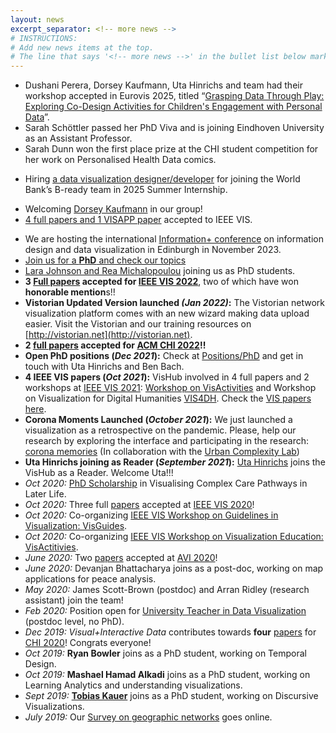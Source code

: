 ```yaml
---
layout: news
excerpt_separator: <!-- more news -->
# INSTRUCTIONS:
# Add new news items at the top.
# The line that says '<!-- more news -->' in the bullet list below marks the cut-off for what is displayed on the homepage. Everything below is available via the 'more news' link on the homepage. Move that line to where you want news to cut off. Make sure not to edit the line itself at all (no added or removed spaces, for example - it needs to match the excerpt separator as defined above exactly)
---
```


- Dushani Perera, Dorsey Kaufmann, Uta Hinrichs and team had their workshop accepted in Eurovis 2025, titled “[Grasping Data Through Play: Exploring Co-Design Activities for Children's Engagement with Personal Data](https://visgames2025.netlify.app/_astro/paper4.BKJEMBNk.pdf)”.
- Sarah Schöttler passed her PhD Viva and is joining Eindhoven University as an Assistant Professor.
- Sarah Dunn won the first place prize at the CHI student competition for her work on Personalised Health Data comics.
<!-- more news -->
- Hiring [a data visualization designer/developer](jobs/b-ready) for joining the World Bank’s B-ready team in 2025 Summer Internship.
<!-- - Hiring a [visualization designer / workshop facilitator](jobs/co-benefits-atlas) for a project on building a UK-wide Co2 emission-reduction Co-Benefits atlas. Starting now until July 2025. -->
- Welcoming [Dorsey Kaufmann](https://www.linkedin.com/in/dorseykaufmann) in our group!
- [4 full papers and 1 VISAPP paper](publications.html) accepted to IEEE VIS.
<!-- - ~~Hiring for a [visualization researcher / designer / developer](jobs/visres2024) for March-June 2024.~~ -->
<!-- - ~~Hiring for a [permanent teaching position](https://elxw.fa.em3.oraclecloud.com/hcmUI/CandidateExperience/en/sites/CX_1001/job/8990) at the intersection of data, design and technology.~~ -->
- We are hosting the international [Information+ conference](https://informationplusconference.com/) on information design and data visualization in Edinburgh in November 2023.
- [Join us for a **PhD** and check our topics](jobs/index.html)
- [Lara Johnson and Rea Michalopoulou](people.html) joining us as PhD students.
- **3 [Full papers](publications.html) accepted for [IEEE VIS 2022](http://ieeevis.org/year/2022/welcome)**, two of which have won **honorable mention**s!!
- **Vistorian Updated Version launched _(Jan 2022)_:** The Vistorian network visualization platform comes with an new wizard making data upload easier. Visit the Vistorian and our training resources on [http://vistorian.net](http://vistorian.net).
- **2 [full papers](publications.html) accepted for [ACM CHI 2022](https://chi2022.acm.org)!!**
- **Open PhD positions (_Dec 2021_):** Check at [Positions/PhD](https://visactivities.github.io/jobs) and get in touch with Uta Hinrichs and Ben Bach.
- **4 IEEE VIS papers (_Oct 2021_):** VisHub involved in 4 full papers and 2 workshops at [IEEE VIS 2021](http://ieeevis.org): [Workshop on VisActivities](https://visactivities.github.io) and Workshop on Visualization for Digital Humanities [VIS4DH](http://www.vis4dh.org/). Check the [VIS papers here](publications.html).
- **Corona Moments Launched (_October 2021_):** We just launched a visualization as a retrospective on the pandemic. Please, help our research by exploring the interface and participating in the research: [corona memories](https://uclab.fh-potsdam.de/coronamemories) (In collaboration with the [Urban Complexity Lab](https://uclab.fh-potsdam.de/))
- **Uta Hinrichs joining as Reader (_September 2021_):** [Uta Hinrichs](http://www.utahinrichs.de) joins the VisHub as a Reader. Welcome Uta!!!
- _Oct 2020:_ [PhD Scholarship](phd-graphics-medicine.html) in Visualising Complex Care Pathways in Later Life.
- _Oct 2020:_ Three full [papers](publications.html) accepted at [IEEE VIS 2020](http://ieeevis.org)!
- _Oct 2020:_ Co-organizing [IEEE VIS Workshop on Guidelines in Visualization: VisGuides](https://nms.kcl.ac.uk/c4pgv).
- _Oct 2020:_ Co-organizing [IEEE VIS Workshop on Visualization Education: VisActitivies](http://visactivities.github.io).
- _June 2020:_ Two [papers](publications.html) accepted at [AVI 2020](https://sites.google.com/unisa.it/avi2020/home)!
- _June 2020:_ <span class="red">Devanjan Bhattacharya</span> joins as a post-doc, working on map applications for peace analysis.
- _May 2020:_ <span class="red">James Scott-Brown</span> (postdoc) and <span class="red">Arran Ridley</span> (research assistant) join the team!
- _Feb 2020:_ Position open for [University Teacher in Data Visualization](job-datavista) (postdoc level, no PhD).
- _Dec 2019:_ _Visual+Interactive Data_ contributes towards **four** [papers](https://visualinteractivedata.github.io/publications) for [CHI 2020](https://chi2020.acm.org)! Congrats everyone!
- _Oct 2019:_ **Ryan Bowler** joins as a PhD student, working on Temporal Design.
- _Oct 2019:_ **Mashael Hamad Alkadi** joins as a PhD student, working on Learning Analytics and understanding visualizations.
- _Sept 2019:_ **[Tobias Kauer](https://twitter.com/tobi_vierzwo)** joins as a PhD student, working on Discursive Visualizations.
- _July 2019:_ Our [Survey on geographic networks](https://geographic-networks.github.io) goes online.
